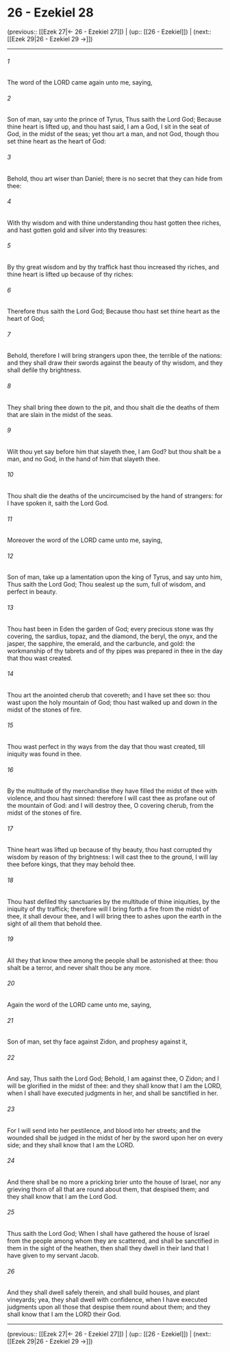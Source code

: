 # 26 - Ezekiel 28

(previous:: [[Ezek 27|← 26 - Ezekiel 27]]) | (up:: [[26 - Ezekiel]]) | (next:: [[Ezek 29|26 - Ezekiel 29 →]])

***


###### 1 
The word of the LORD came again unto me, saying, 

###### 2 
Son of man, say unto the prince of Tyrus, Thus saith the Lord God; Because thine heart is lifted up, and thou hast said, I am a God, I sit in the seat of God, in the midst of the seas; yet thou art a man, and not God, though thou set thine heart as the heart of God: 

###### 3 
Behold, thou art wiser than Daniel; there is no secret that they can hide from thee: 

###### 4 
With thy wisdom and with thine understanding thou hast gotten thee riches, and hast gotten gold and silver into thy treasures: 

###### 5 
By thy great wisdom and by thy traffick hast thou increased thy riches, and thine heart is lifted up because of thy riches: 

###### 6 
Therefore thus saith the Lord God; Because thou hast set thine heart as the heart of God; 

###### 7 
Behold, therefore I will bring strangers upon thee, the terrible of the nations: and they shall draw their swords against the beauty of thy wisdom, and they shall defile thy brightness. 

###### 8 
They shall bring thee down to the pit, and thou shalt die the deaths of them that are slain in the midst of the seas. 

###### 9 
Wilt thou yet say before him that slayeth thee, I am God? but thou shalt be a man, and no God, in the hand of him that slayeth thee. 

###### 10 
Thou shalt die the deaths of the uncircumcised by the hand of strangers: for I have spoken it, saith the Lord God. 

###### 11 
Moreover the word of the LORD came unto me, saying, 

###### 12 
Son of man, take up a lamentation upon the king of Tyrus, and say unto him, Thus saith the Lord God; Thou sealest up the sum, full of wisdom, and perfect in beauty. 

###### 13 
Thou hast been in Eden the garden of God; every precious stone was thy covering, the sardius, topaz, and the diamond, the beryl, the onyx, and the jasper, the sapphire, the emerald, and the carbuncle, and gold: the workmanship of thy tabrets and of thy pipes was prepared in thee in the day that thou wast created. 

###### 14 
Thou art the anointed cherub that covereth; and I have set thee so: thou wast upon the holy mountain of God; thou hast walked up and down in the midst of the stones of fire. 

###### 15 
Thou wast perfect in thy ways from the day that thou wast created, till iniquity was found in thee. 

###### 16 
By the multitude of thy merchandise they have filled the midst of thee with violence, and thou hast sinned: therefore I will cast thee as profane out of the mountain of God: and I will destroy thee, O covering cherub, from the midst of the stones of fire. 

###### 17 
Thine heart was lifted up because of thy beauty, thou hast corrupted thy wisdom by reason of thy brightness: I will cast thee to the ground, I will lay thee before kings, that they may behold thee. 

###### 18 
Thou hast defiled thy sanctuaries by the multitude of thine iniquities, by the iniquity of thy traffick; therefore will I bring forth a fire from the midst of thee, it shall devour thee, and I will bring thee to ashes upon the earth in the sight of all them that behold thee. 

###### 19 
All they that know thee among the people shall be astonished at thee: thou shalt be a terror, and never shalt thou be any more. 

###### 20 
Again the word of the LORD came unto me, saying, 

###### 21 
Son of man, set thy face against Zidon, and prophesy against it, 

###### 22 
And say, Thus saith the Lord God; Behold, I am against thee, O Zidon; and I will be glorified in the midst of thee: and they shall know that I am the LORD, when I shall have executed judgments in her, and shall be sanctified in her. 

###### 23 
For I will send into her pestilence, and blood into her streets; and the wounded shall be judged in the midst of her by the sword upon her on every side; and they shall know that I am the LORD. 

###### 24 
And there shall be no more a pricking brier unto the house of Israel, nor any grieving thorn of all that are round about them, that despised them; and they shall know that I am the Lord God. 

###### 25 
Thus saith the Lord God; When I shall have gathered the house of Israel from the people among whom they are scattered, and shall be sanctified in them in the sight of the heathen, then shall they dwell in their land that I have given to my servant Jacob. 

###### 26 
And they shall dwell safely therein, and shall build houses, and plant vineyards; yea, they shall dwell with confidence, when I have executed judgments upon all those that despise them round about them; and they shall know that I am the LORD their God.

***

(previous:: [[Ezek 27|← 26 - Ezekiel 27]]) | (up:: [[26 - Ezekiel]]) | (next:: [[Ezek 29|26 - Ezekiel 29 →]])
